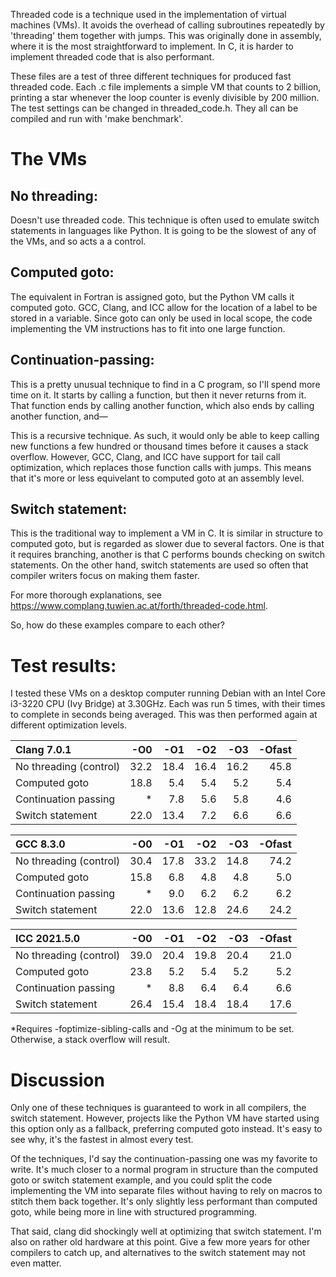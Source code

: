 Threaded code is a technique used in the implementation of virtual machines
(VMs). It avoids the overhead of calling subroutines repeatedly by 'threading'
them together with jumps. This was originally done in assembly, where it is the
most straightforward to implement. In C, it is harder to implement
threaded code that is also performant.

These files are a test of three different techniques for produced fast threaded
code. Each .c file implements a simple VM that counts to 2 billion, printing
a star whenever the loop counter is evenly divisible by 200 million. The
test settings can be changed in threaded_code.h. They all can be compiled and
run with 'make benchmark'.

# The VMs

## No threading:

Doesn't use threaded code. This technique is often used to emulate switch
statements in languages like Python. It is going to be the slowest of any
of the VMs, and so acts a a control.

## Computed goto:

The equivalent in Fortran is assigned goto, but the Python VM calls it
computed goto. GCC, Clang, and ICC allow for the location of a label to
be stored in a variable. Since goto can only be used in local scope, the
code implementing the VM instructions has to fit into one large function.

## Continuation-passing:

This is a pretty unusual technique to find in a C program, so I'll spend
more time on it. It starts by calling a function, but then it never
returns from it. That function ends by calling another function,
which also ends by calling another function, and—

This is a recursive technique. As such, it would only be able to keep
calling new functions a few hundred or thousand times before it causes
a stack overflow. However, GCC, Clang, and ICC have support for tail
call optimization, which replaces those function calls with jumps.
This means that it's more or less equivelant to computed goto at an
assembly level.

## Switch statement:

This is the traditional way to implement a VM in C. It is similar in
structure to computed goto, but is regarded as slower due to several
factors. One is that it requires branching, another is that C performs
bounds checking on switch statements. On the other hand, switch
statements are used so often that compiler writers focus on making them
faster.

For more thorough explanations, see
https://www.complang.tuwien.ac.at/forth/threaded-code.html.

So, how do these examples compare to each other?

# Test results:

I tested these VMs on a desktop computer running Debian with an Intel 
Core i3-3220 CPU (Ivy Bridge) at 3.30GHz. Each was run 5 times,
with their times to complete in seconds being averaged. This was
then performed again at different optimization levels.

| Clang 7.0.1            | -O0  | -O1  | -O2  | -O3  | -Ofast |
| :--------------------- | ---: | ---: | ---: | ---: | -----: |
| No threading (control) | 32.2 | 18.4 | 16.4 | 16.2 |  45.8  |
| Computed goto          | 18.8 |  5.4 |  5.4 |  5.2 |   5.4  |
| Continuation passing   |  \*  |  7.8 |  5.6 |  5.8 |   4.6  |
| Switch statement       | 22.0 | 13.4 |  7.2 |  6.6 |   6.6  |

| GCC 8.3.0              | -O0  | -O1  | -O2  | -O3  | -Ofast |
| :--------------------- | ---: | ---: | ---: | ---: | -----: |
| No threading (control) | 30.4	| 17.8 | 33.2	| 14.8 |	74.2  |
| Computed goto          | 15.8 |  6.8 |  4.8 |  4.8 |   5.0  |
| Continuation passing   |  \*  |  9.0 |  6.2	|  6.2 |   6.2  |
| Switch statement       | 22.0 |	13.6 | 12.8 |	24.6 |	24.2  |

| ICC 2021.5.0           | -O0  | -O1  | -O2  | -O3  | -Ofast |
| :--------------------- | ---: | ---: | ---: | ---: | -----: |
| No threading (control) | 39.0 | 20.4 | 19.8 | 20.4 |   21.0 |
| Computed goto          | 23.8 |	 5.2 |  5.4 |  5.2 |	 5.2  |
| Continuation passing   |  \*	|  8.8 |  6.4 |	 6.4 |	 6.6  |
| Switch statement       | 26.4 |	15.4 | 18.4 |	18.4 | 	17.6  |

\*Requires -foptimize-sibling-calls and -Og at the minimum to be set.
Otherwise, a stack overflow will result.

# Discussion

Only one of these techniques is guaranteed to work in all compilers, the
switch statement. However, projects like the Python VM have started using
this option only as a fallback, preferring computed goto instead. It's
easy to see why, it's the fastest in almost every test.

Of the techniques, I'd say the continuation-passing one was my favorite
to write. It's much closer to a normal program in structure than the
computed goto or switch statement example, and you could split the code
implementing the VM into separate files without having to rely on macros
to stitch them back together. It's only slightly less performant than
computed goto, while being more in line with structured programming.

That said, clang did shockingly well at optimizing that switch statement.
I'm also on rather old hardware at this point. Give a few more years for
other compilers to catch up, and alternatives to the switch statement
may not even matter.

